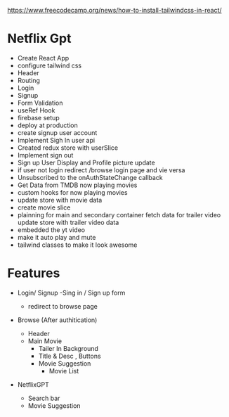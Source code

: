 https://www.freecodecamp.org/news/how-to-install-tailwindcss-in-react/


# Netflix Gpt
- Create React App
- configure tailwind css
- Header
- Routing
- Login
- Signup 
- Form Validation
- useRef Hook
- firebase setup
- deploy at production
- create signup user account
- Implement Sigh In user api
- Created redux store with userSlice
- Implement sign out
- Sign up User Display and Profile picture update
- if user not login redirect /browse login page and vie versa
- Unsubscribed to the onAuthStateChange callback
- Get Data from TMDB now playing movies
- custom hooks for now playing movies 
- update store with movie data
- create movie slice 
- plainning for main and secondary container fetch data for trailer video update store with trailer video data
- embedded the yt video 
- make it auto play and mute 
- tailwind classes to make it look awesome 


# Features 
- Login/ Signup
    -Sing in / Sign up form
    - redirect to browse page

- Browse (After authitication)
    - Header
    - Main Movie
        - Tailer In Background
        - Title & Desc , Buttons
        - Movie Suggestion
            - Movie List
 - NetflixGPT
    - Search bar
    - Movie Suggestion
 







